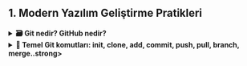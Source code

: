 ## 1. Modern Yazılım Geliştirme Pratikleri

<details>
<summary><strong>🗃 Git nedir? GitHub nedir?</strong></summary>
<br>

### 🔹 Git
- Git, yazılım geliştirme sürecinde kullanılan **dağıtık bir versiyon kontrol sistemidir**.  
- Bir projede yapılan değişikliklerin geçmişini kayıt altına alır, farklı sürümleri saklar ve aynı projede çalışan kişilerin kodlarını düzenli bir şekilde birleştirmesine yardımcı olur.  
- İstenildiğinde eski sürümlere geri dönmek mümkündür, bu da geliştirme sürecinde büyük esneklik sağlar.  
---
### 🔻 GitHub
- GitHub, Git sistemini temel alan **bulut tabanlı bir platformdur**.  
- Geliştiriciler, projelerini internet üzerinde depolayabilir, paylaşabilir ve ekip arkadaşlarıyla iş birliği yapabilir.  
- Sadece kod depolamakla kalmaz; aynı zamanda görev takibi, hata raporlama ve proje yönetimi gibi araçlar da sunar.  
---
 **Kısacası:**  
- Git altyapıyı sağlar.  
- GitHub ise bu altyapıyı kullanıcı dostu bir ortamda sunarak yazılımcıların işini kolaylaştırır.  

<br>

</details>

<details> 

<summary><strong>📂 Temel Git komutları: init, clone, add, commit, push, pull, branch, merge..strong></summary>
<br>

**1. Git İnit.**

### 🔹 Ne işe yarar?
- Yeni bir **Git deposu (repository)** oluşturur.  
- Yani bulunduğunuz klasörü **Git tarafından takip edilen bir proje** haline getirir. 

---


### 🔹 Nerede Kullanılır?
-  git **init** aslında komut satırında (terminalde/komut isteminde) kullanılan bir komuttur. “Make Directory” kısaltmasıdır ve yeni klasör (dizin) oluşturmak için kullanılır.

 Windows’ta:

- cmd (Komut İstemi) veya PowerShell açıp yazılabilir.

Linux / MacOS’ta:

- Terminal açıp yazılabilir.

---

###  Kısacası
Bu komutu yazınca klasörün içinde **`.git`** adlı gizli bir klasör oluşur.  
Bu klasör, tüm **geçmişi** ve **versiyonları** saklar.  

---

### 🟠 Örnek Kullanım
```
mkdir proje       # Yeni klasör oluştur
cd proje          # Klasöre gir
git init          # Git deposu başlat
```

**2. git clone**

🔹Ne işe yarar?
- Uzak bir depoyu (mesela GitHub’daki proje) bilgisayarına indirir
- Örneğin GitHub’daki bir projeyi bilgisayarına indirir. Böylece projeyi yerel ortamınızda inceleyebilir, geliştirebilir ve değişiklikler yapabilirsiniz.

---  

 Kısacası:
- Başkasının projesini geliştirmek ya da incelemek istediğinde kullanılır. Kişisel bilgisayarınızda bir kopyası olur.
- Yerel depo (local repository) = Senin bilgisayarında oluşturulan proje kopyası 
- git clone, bu iki depoyu bağlar ve tüm dosyaları, commit geçmişini indirir.

---

🟠 Örnek Kullanım:

git clone https://github.com/kullanici/proje.git

- <strong>Bu komut, GitHub’daki proje adlı depoyu bilgisayarına indirir.</strong>

- <strong>İndirilen proje, kendi klasöründe aynı dizin yapısını ve tüm geçmiş commit’leri barındırır.</strong>

</details>
